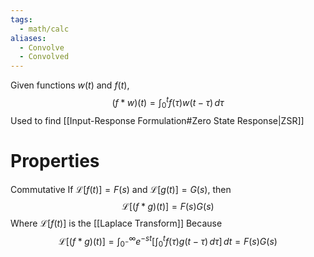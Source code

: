 ```yaml
---
tags:
  - math/calc
aliases:
  - Convolve
  - Convolved
---
```

Given functions $w(t)$ and $f(t)$,
$$
(f\ast w)(t)=\int_{0}^{t} f(\tau)w(t-\tau)\, d\tau 
$$
Used to find [[Input-Response Formulation#Zero State Response|ZSR]]
# Properties
Commutative
If $\mathscr{L}[f(t)]=F(s)$ and $\mathscr{L}[g(t)]=G(s)$, then 
$$
\mathscr{L}[(f*g)(t)]=F(s)G(s)
$$
Where $\mathscr{L}[f(t)]$ is the [[Laplace Transform]]
Because
$$
	\mathscr{L}[(f*g)(t)]=\int_{0^{-}}^{\infty} e^{-st}\left[ \int_{0}^{t} f(\tau)g(t-\tau)\,d\tau  \right] \, dt=F(s)G(s) 
$$